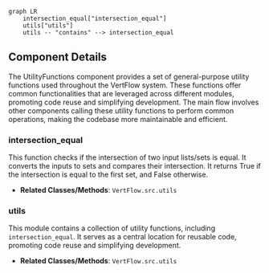 ```mermaid
graph LR
    intersection_equal["intersection_equal"]
    utils["utils"]
    utils -- "contains" --> intersection_equal
```

## Component Details

The UtilityFunctions component provides a set of general-purpose utility functions used throughout the VertFlow system. These functions offer common functionalities that are leveraged across different modules, promoting code reuse and simplifying development. The main flow involves other components calling these utility functions to perform common operations, making the codebase more maintainable and efficient.

### intersection_equal
This function checks if the intersection of two input lists/sets is equal. It converts the inputs to sets and compares their intersection. It returns True if the intersection is equal to the first set, and False otherwise.
- **Related Classes/Methods**: `VertFlow.src.utils`

### utils
This module contains a collection of utility functions, including `intersection_equal`. It serves as a central location for reusable code, promoting code reuse and simplifying development.
- **Related Classes/Methods**: `VertFlow.src.utils`
